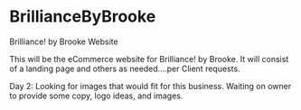 # BrillianceByBrooke
Brilliance! by Brooke Website

This will be the eCommerce website for Brilliance! by Brooke. It will consist of a landing page and others as needed....per Client requests. 

Day 2: Looking for images that would fit for this business. Waiting on owner to provide some copy, logo ideas, and images. 
